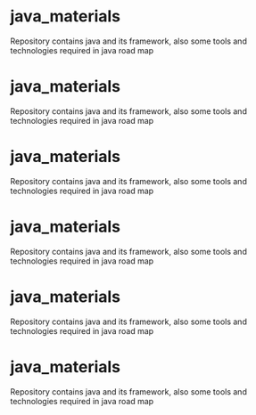 # java_materials
Repository contains java and its framework, also some tools and technologies required in java road map 
# java_materials
Repository contains java and its framework, also some tools and technologies required in java road map 

# java_materials
Repository contains java and its framework, also some tools and technologies required in java road map 
# java_materials
Repository contains java and its framework, also some tools and technologies required in java road map 
# java_materials
Repository contains java and its framework, also some tools and technologies required in java road map 
# java_materials
Repository contains java and its framework, also some tools and technologies required in java road map 

